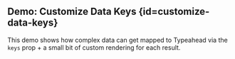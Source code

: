 ## Demo: Customize Data Keys {id=customize-data-keys}

This demo shows how complex data can get mapped to Typeahead via the `keys` prop + a small bit of custom rendering for each result.
